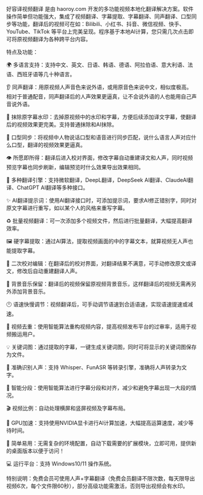 好容译视频翻译 是由 haoroy.com 开发的多功能视频本地化翻译解决方案。软件操作简单但功能强大，集成了视频翻译、字幕提取、字幕翻译、同声翻译、口型同步等功能，翻译后的视频可在如：Bilibili、小红书、抖音、微信视频、快手、YouTube、TikTok 等平台上完美呈现。程序基于本地AI计算，您只需几次点击即可将原视频翻译为各种跨平台内容。

特点及功能：

🌍 多语言支持：支持中文、英文、日语、韩语、德语、阿拉伯语、意大利语、法语、西班牙语等几十种语言。

👂 同声翻译：用原视频人声音色来说外语，或用原音色来说中文，相似度极高。相对于普通配音，同声翻译后的人声效果更逼真，让不会说外语的人也能用自己声音说外语。

🧹 抹除原字幕水印：去掉原视频中的水印和字幕，方便后续添加译文字幕，使翻译后的视频效果更完美。支持普通抹除和AI抹除。

👄 口型同步：将视频中人物说话口型和语音进行同步匹配，说什么语言人声对应什么口型，翻译的视频效果更逼真。

👁️ 所愿即所得：翻译后进入校对界面，修改字幕自动重建译文和人声，同时视频预览字幕也同步刷新，编辑预览时什么效果导出效果相同。

📖 多种翻译引擎：支持微软翻译，DeepL翻译，DeepSeek AI翻译、ClaudeAI翻译、ChatGPT AI翻译等多种接口。

✨ AI翻译提示词：使用AI翻译接口时，可添加提示词，要求AI修正错别字，同时对原文字幕进行重写，如以某个人的风格来重写字幕。

♻️ 批量视频翻译：可一次添加多个视频文件，然后进行批量翻译，大幅提高翻译效率。

🖼️ 硬字幕提取：通过AI算法，提取视频画面的中的字幕文本，就算视频无人声也能提取字幕。

📝 二次校对编辑：在翻译后的校对界面，对翻译结果不满意，可手动修改原文或译文，修改后自动重建翻译人声。

🎵 背景音乐保留：翻译后的视频保留原视频背景音乐，这样翻译后的视频无需再另外添加背景音乐。

🕛 语速快慢调节：视频翻译后，可手动调节语速到合适语速，实现语速提速或减速。

🔁 视频去重：使用智能算法重构视频内容，提高视频发布平台的过审率，适用于视频搬运用户。

💡 关键词图：通过提取的字幕，一键生成关键词图，同时可将显示的关键词图保存为文件。

📜 准确识别人声：支持 Whisper、FunASR 等转录引擎，准确将人声转录为文字。

🧠 智能分段：使用智能算法进行字幕分段和对齐，减少和避免字幕出现一大段的情况。

🎬 视频比例：自动处理横屏和竖屏视频及字幕布局。

🚀 GPU加速：支持使用NVIDIA显卡进行AI计算加速，大幅提高运算速度，减少等待时间。

🧩 简单易用：无需复杂的环境配置，自动下载需要的扩展模块，立即可用，提供新的桌面版本以便于访问！

💻 运行平台：支持 Windows10/11 操作系统。

特别说明：免费会员可使用人声+字幕翻译（免费会员翻译不限次数，每天限导出视频6次，每个文件限60秒），部分高级功能需激活，否则导出视频会有水印。


